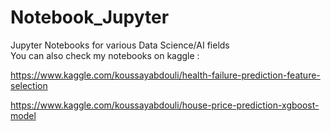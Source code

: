 # Notebook_Jupyter
Jupyter Notebooks for various Data Science/AI fields </br>
You can also check my notebooks on kaggle :

https://www.kaggle.com/koussayabdouli/health-failure-prediction-feature-selection

https://www.kaggle.com/koussayabdouli/house-price-prediction-xgboost-model
